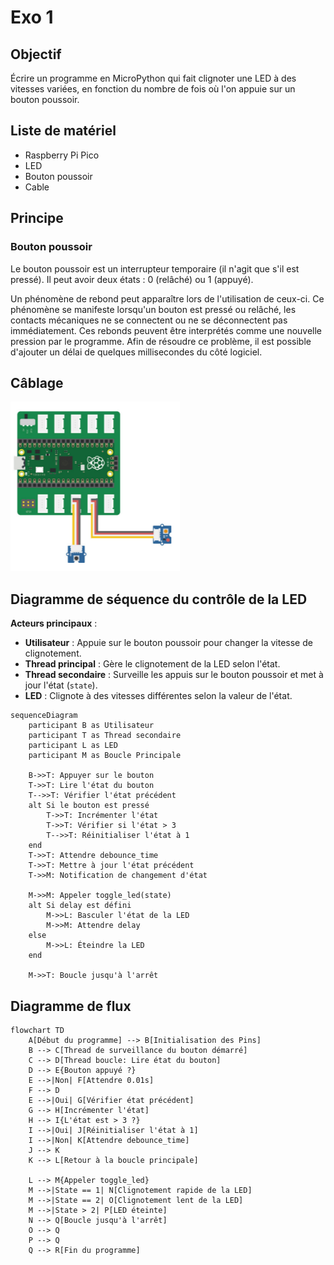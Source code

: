 # Exo 1

## Objectif

Écrire un programme en MicroPython qui fait clignoter une LED à des vitesses variées, en fonction du nombre de fois où l'on appuie sur un bouton poussoir.

## Liste de matériel

- Raspberry Pi Pico
- LED
- Bouton poussoir
- Cable

## Principe

### Bouton poussoir

Le bouton poussoir est un interrupteur temporaire (il n'agit que s'il est pressé). Il peut avoir deux états : 0 (relâché) ou 1 (appuyé).

Un phénomène de rebond peut apparaître lors de l'utilisation de ceux-ci. Ce phénomène se manifeste lorsqu'un bouton est pressé ou relâché, les contacts mécaniques ne se connectent ou ne se déconnectent pas immédiatement. Ces rebonds peuvent être interprétés comme une nouvelle pression par le programme. Afin de résoudre ce problème, il est possible d'ajouter un délai de quelques millisecondes du côté logiciel.

## Câblage

![alt text](SchemaExo1.png)

## Diagramme de séquence du contrôle de la LED

**Acteurs principaux** :

- **Utilisateur** : Appuie sur le bouton poussoir pour changer la vitesse de clignotement.
- **Thread principal** : Gère le clignotement de la LED selon l'état.
- **Thread secondaire** : Surveille les appuis sur le bouton poussoir et met à jour l'état (`state`).
- **LED** : Clignote à des vitesses différentes selon la valeur de l'état.

```mermaid
sequenceDiagram
    participant B as Utilisateur
    participant T as Thread secondaire
    participant L as LED
    participant M as Boucle Principale

    B->>T: Appuyer sur le bouton
    T->>T: Lire l'état du bouton
    T-->>T: Vérifier l'état précédent
    alt Si le bouton est pressé
        T->>T: Incrémenter l'état
        T->>T: Vérifier si l'état > 3
        T-->>T: Réinitialiser l'état à 1
    end
    T->>T: Attendre debounce_time
    T->>T: Mettre à jour l'état précédent
    T->>M: Notification de changement d'état

    M->>M: Appeler toggle_led(state)
    alt Si delay est défini
        M->>L: Basculer l'état de la LED
        M->>M: Attendre delay
    else
        M->>L: Éteindre la LED
    end

    M->>T: Boucle jusqu'à l'arrêt
```

## Diagramme de flux

```mermaid
flowchart TD
    A[Début du programme] --> B[Initialisation des Pins]
    B --> C[Thread de surveillance du bouton démarré]
    C --> D[Thread boucle: Lire état du bouton]
    D --> E{Bouton appuyé ?}
    E -->|Non| F[Attendre 0.01s]
    F --> D
    E -->|Oui| G[Vérifier état précédent]
    G --> H[Incrémenter l'état]
    H --> I{L'état est > 3 ?}
    I -->|Oui| J[Réinitialiser l'état à 1]
    I -->|Non| K[Attendre debounce_time]
    J --> K
    K --> L[Retour à la boucle principale]
    
    L --> M{Appeler toggle_led}
    M -->|State == 1| N[Clignotement rapide de la LED]
    M -->|State == 2| O[Clignotement lent de la LED]
    M -->|State > 2| P[LED éteinte]
    N --> Q[Boucle jusqu'à l'arrêt]
    O --> Q
    P --> Q
    Q --> R[Fin du programme]
```
